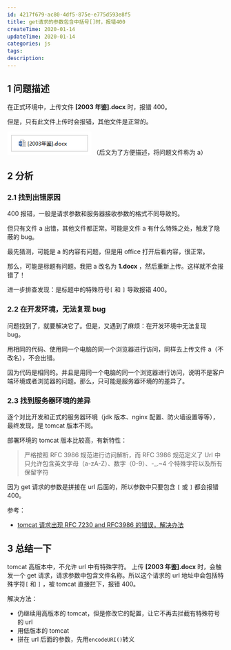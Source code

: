 ```yaml
---
id: 4217f679-ac80-4df5-875e-e775d593e8f5
title: get请求的参数包含中括号[]时，报错400
createTime: 2020-01-14
updateTime: 2020-01-14
categories: js
tags:
description:
---
```


## 1 问题描述

在正式环境中，上传文件 **[2003 年鉴].docx** 时，报错 400。

但是，只有此文件上传时会报错，其他文件是正常的。

![在这里插入图片描述](..\post-assets\c9d7dd06-a213-4224-8710-b8e7699c101f.png)
（后文为了方便描述，将问题文件称为 a）

## 2 分析

### 2.1 找到出错原因

400 报错，一般是请求参数和服务器接收参数的格式不同导致的。

但只有文件 a 出错，其他文件都正常。可能是文件 a 有什么特殊之处，触发了隐蔽的 bug。

最先猜测，可能是 a 的内容有问题，但是用 office 打开后看内容，很正常。

那么，可能是标题有问题。我把 a 改名为 **1.docx** ，然后重新上传。这样就不会报错了！

进一步排查发现：是标题中的特殊符号`[` 和 `]` 导致报错 400。

### 2.2 在开发环境，无法复现 bug

问题找到了，就要解决它了。但是，又遇到了麻烦：在开发环境中无法复现 bug。

用相同的代码、使用同一个电脑的同一个浏览器进行访问，同样去上传文件 a（不改名），不会出错。

因为代码是相同的。并且是用同一个电脑的同一个浏览器进行访问，说明不是客户端环境或者浏览器的问题。那么，只可能是服务器环境的的差异了。

### 2.3 找到服务器环境的差异

逐个对比开发和正式的服务器环境（jdk 版本、nginx 配置、防火墙设置等等），最终发现，是 tomcat 版本不同。

部署环境的 tomcat 版本比较高，有新特性：

> 严格按照 RFC 3986 规范进行访问解析，而 RFC 3986 规范定义了 Url 中只允许包含英文字母（a-zA-Z）、数字（0-9）、-\_.~4 个特殊字符以及所有保留字符

因为 get 请求的参数是拼接在 url 后面的，所以参数中只要包含 `[` 或 `]` 都会报错 400。

参考：

- [tomcat 请求出现 RFC 7230 and RFC3986 的错误，解决办法](https://blog.csdn.net/weixin_41986096/article/details/82785118)

## 3 总结一下

tomcat 高版本中，不允许 url 中有特殊字符。
上传 **[2003 年鉴].docx** 时，会触发一个 get 请求，请求参数中包含文件名称。所以这个请求的 url 地址中会包括特殊字符`[` 和 `]` ，被 tomcat 直接拦下，报错 400。

解决方法：

- 仍继续用高版本的 tomcat，但是修改它的配置，让它不再去拦截有特殊符号的 url
- 用低版本的 tomcat
- 拼在 url 后面的参数，先用`encodeURI()`转义
